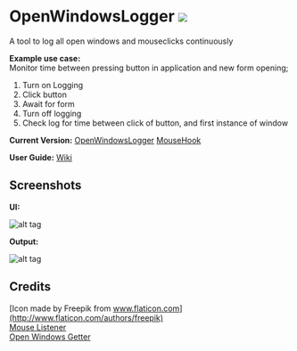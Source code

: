 # OpenWindowsLogger ![](http://i.imgur.com/9mZAHsZ.png)

A tool to log all open windows and mouseclicks continuously

**Example use case:**      
Monitor time between pressing button in application and new form opening;
  1. Turn on Logging
  2. Click button
  3. Await for form
  4. Turn off logging
  5. Check log for time between click of button, and first instance of window

**Current Version:**
[OpenWindowsLogger](https://github.com/andrewiankidd/OpenWindowsLogger/raw/master/OpenWindowsLogger/bin/Debug/OpenWindowsLogger.exe)
[MouseHook](https://github.com/andrewiankidd/OpenWindowsLogger/blob/master/OpenWindowsLogger/bin/Debug/Gma.System.MouseKeyHook.dll)

**User Guide:**
[Wiki](https://github.com/andrewiankidd/OpenWindowsLogger/wiki)

## Screenshots

**UI:**

![alt tag](http://i.imgur.com/sNOprCA.png)

**Output:**

![alt tag](http://i.imgur.com/8YNdJ1e.png)


## Credits

[Icon made by Freepik from www.flaticon.com](http://www.flaticon.com/authors/freepik)            
[Mouse Listener](https://blogs.msdn.microsoft.com/toub/2006/05/03/low-level-mouse-hook-in-c/)          
[Open Windows Getter](http://www.tcx.be/blog/2006/list-open-windows/)
